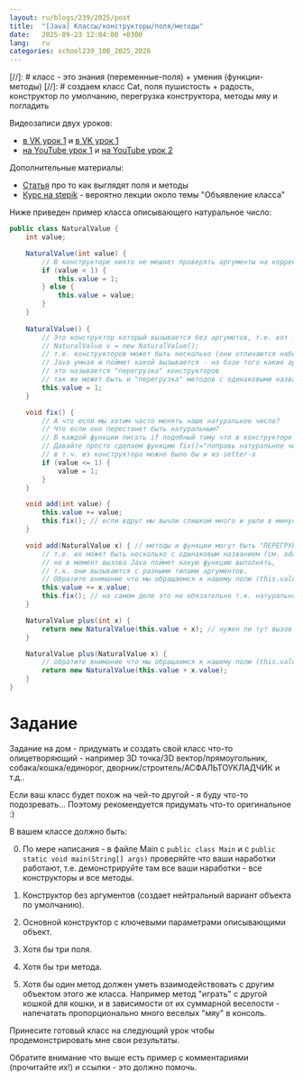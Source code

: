 ```yaml
---
layout: ru/blogs/239/2025/post
title:  "[Java] Классы/конструкторы/поля/методы"
date:   2025-09-23 12:04:00 +0300
lang:   ru
categories: school239_108_2025_2026
---
```


[//]: # класс - это знания (переменные-поля) + умения (функции-методы)
[//]: # создаем класс Cat, поля пушистость + радость, конструктор по умолчанию, перегрузка конструктора, методы мяу и погладить

Видеозаписи двух уроков:

- [в VK урок 1](https://vkvideo.ru/video-232475999_456239023) и [в VK урок 1](https://vkvideo.ru/video-232475999_456239024)
- [на YouTube урок 1](https://youtu.be/BW2kyFj_R_E?si=nbYsGxvVa83AVzXP) и [на YouTube урок 2](https://youtu.be/6lrtiEnke5M?si=e_Cjo80qjZksB76i)

Дополнительные материалы:

- [Статья](/blogs/239/2022/school239_108_2022_2023/2022/09/23/class-methods1.html) про то как выглядят поля и методы
- [Курс на stepik](https://stepik.org/course/187/promo) - вероятно лекции около темы "Объявление класса"

Ниже приведен пример класса описывающего натуральное число:

```java
public class NaturalValue {
    int value;

    NaturalValue(int value) {
        // В конструкторе никто не мешает проверять аргументы на корректность и как-то их изменять (исправлять)
        if (value < 1) {
            this.value = 1;
        } else {
            this.value = value;
        }
    }
    
    NaturalValue() {
        // Это конструктор который вызывается без аргуметов, т.е. вот так:
        // NaturalValue v = new NaturalValue();
        // т.е. конструкторов может быть несколько (они отличаются набором аргументов)
        // Java умная и поймет какой вызывается - на базе того какие аргументы передаются в конструктор из main-функции
        // это называется "перегрузка" конструкторов
        // так же может быть и "перегрузка" методов с одинаковыми названиями но разными аргументами 
        this.value = 1;
    }

    void fix() {
        // А что если мы хотим часто менять наше натуральное число?
        // Что если оно перестанет быть натуральным?
        // В каждой функции писать if подобный тому что в конструкторе и setter-е? Утомительно и не красиво!
        // Давайте просто сделаем функцию fix()="поправь натуральное число если это требуется" и будем ее вызывать отовсюду
        // в т.ч. из конструктора можно было бы и из setter-а
        if (value <= 1) {
            value = 1;
        }
    }

    void add(int value) {
        this.value += value;
        this.fix(); // если вдруг мы вычли слишком много и ушли в минус (или до нуля) - поправляем
    }

    void add(NaturalValue x) { // методы и функции могут быть "ПЕРЕГРУЖЕНЫ" (overloaded)
        // т.е. их может быть несколько с одинаковым названием (см. add выше)
        // но в момент вызова Java поймет какую функцию выполнять,
        // т.к. они вызываются с разными типами аргументов.
        // Обратите внимание что мы обращаемся к нашему полю (this.value) и к чужому полю (x.value)
        this.value += x.value;
        this.fix(); // на самом деле это не обязательно т.к. натуральное+натуральное=натуральное, но так спокойнее и надежнее...
    }

    NaturalValue plus(int x) {
        return new NaturalValue(this.value + x); // нужен ли тут вызов fix?
    }

    NaturalValue plus(NaturalValue x) {
        // обратите внимание что мы обращаемся к нашему полю (this.value) и к чужому полю (x.value)
        return new NaturalValue(this.value + x.value); 
    }
}
```

**Задание**
====

Задание на дом - придумать и создать свой класс что-то олицетворяющий - например 3D точка/3D вектор/прямоугольник, собака/кошка/единорог, дворник/строитель/АСФАЛЬТОУКЛАДЧИК и т.д..

Если ваш класс будет похож на чей-то другой - я буду что-то подозревать... Поэтому рекомендуется придумать что-то оригинальное :)

В вашем классе должно быть:

0) По мере написания - в файле Main с ```public class Main``` и с ```public static void main(String[] args)``` проверяйте что ваши наработки работают, т.е. демонстрируйте там все ваши наработки - все конструкторы и все методы.

1) Конструктор без аргументов (создает нейтральный вариант объекта по умолчанию).

2) Основной конструктор с ключевыми параметрами описывающими объект.

4) Хотя бы три поля.

5) Хотя бы три метода.

6) Хотя бы один метод должен уметь взаимодействовать с другим объектом этого же класса. Например метод "играть" с другой кошкой для кошки, и в зависимости от их суммарной веселости - напечатать пропорционально много веселых "мяу" в консоль. 

Принесите готовый класс на следующий урок чтобы продемонстрировать мне свои результаты.

Обратите внимание что выше есть пример с комментариями (прочитайте их!) и ссылки - это должно помочь.
